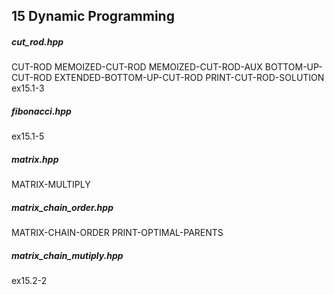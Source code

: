 15	Dynamic Programming
---------------------------

##### cut_rod.hpp
CUT-ROD
MEMOIZED-CUT-ROD
MEMOIZED-CUT-ROD-AUX
BOTTOM-UP-CUT-ROD
EXTENDED-BOTTOM-UP-CUT-ROD
PRINT-CUT-ROD-SOLUTION
ex15.1-3

##### fibonacci.hpp
ex15.1-5

#####  matrix.hpp
MATRIX-MULTIPLY

##### matrix_chain_order.hpp
MATRIX-CHAIN-ORDER
PRINT-OPTIMAL-PARENTS

##### matrix_chain_mutiply.hpp
ex15.2-2
